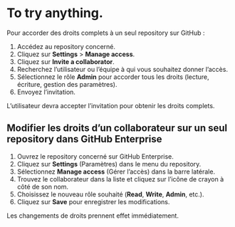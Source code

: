 # To try anything.

Pour accorder des droits complets à un seul repository sur GitHub :

1. Accédez au repository concerné.
2. Cliquez sur **Settings** > **Manage access**.
3. Cliquez sur **Invite a collaborator**.
4. Recherchez l’utilisateur ou l’équipe à qui vous souhaitez donner l’accès.
5. Sélectionnez le rôle **Admin** pour accorder tous les droits (lecture, écriture, gestion des paramètres).
6. Envoyez l’invitation.

L’utilisateur devra accepter l’invitation pour obtenir les droits complets.

## Modifier les droits d’un collaborateur sur un seul repository dans GitHub Enterprise

1. Ouvrez le repository concerné sur GitHub Enterprise.
2. Cliquez sur **Settings** (Paramètres) dans le menu du repository.
3. Sélectionnez **Manage access** (Gérer l’accès) dans la barre latérale.
4. Trouvez le collaborateur dans la liste et cliquez sur l’icône de crayon à côté de son nom.
5. Choisissez le nouveau rôle souhaité (**Read**, **Write**, **Admin**, etc.).
6. Cliquez sur **Save** pour enregistrer les modifications.

Les changements de droits prennent effet immédiatement.